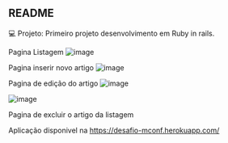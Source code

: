 ## README

💻 Projeto: Primeiro projeto desenvolvimento em Ruby in rails.

Pagina Listagem
![image](https://user-images.githubusercontent.com/86750844/131270016-87d99502-3573-4e17-9e10-5926b2ba0e2f.png) 

Pagina inserir novo artigo
![image](https://user-images.githubusercontent.com/86750844/131270052-a27f2f6b-9313-4563-aac2-30db7606bce4.png) 

Pagina de edição do artigo
![image](https://user-images.githubusercontent.com/86750844/131270115-c7fa2d55-bb90-4451-a2ed-38dca9bb59f1.png)

![image](https://user-images.githubusercontent.com/86750844/131270136-000a2132-42b2-4901-9ee2-dece40a6529d.png)

Pagina de excluir o artigo da listagem

Aplicação disponivel na https://desafio-mconf.herokuapp.com/


